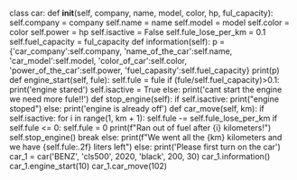 class car:
    def __init__(self, company, name, model, color, hp, ful_capacity):
        self.company = company
        self.name = name
        self.model = model
        self.color = color
        self.power = hp
        self.isactive = False
        self.fule_lose_per_km = 0.1
        self.fuel_capacity = ful_capacity
    def information(self):
        p = {'car_company':self.company,
             'name_of_the_car':self.name,
             'car_model':self.model, 
            'color_of_car':self.color, 
            'power_of_the_car':self.power, 
             'fuel_capasity':self.fuel_capacity}
        print(p)
    def engine_start(self, fule):
        self.fule = fule
        if (fule/self.fuel_capacity)>0.1:
            print('engine stared')
            self.isactive = True
        else:
            print('cant start the engine we need more fule!!')
    def stop_engine(self):
        if self.isactive:
            print("engine stoped")
        else:
            print('engine is already off')
    def car_move(self, km):
        if self.isactive:
            for i in range(1, km + 1):
                self.fule -= self.fule_lose_per_km
                if self.fule <= 0:
                    self.fule = 0
                    print(f"Ran out of fuel after {i} kilometers!")
                    self.stop_engine()
                    break
            else:
                print(f"We went all the {km} kilometers and we have {self.fule:.2f} liters left")
        else:
            print('Please first turn on the car') 
car_1 = car('BENZ', 'cls500', 2020, 'black', 200, 30)
car_1.information()
car_1.engine_start(10)
car_1.car_move(102)
